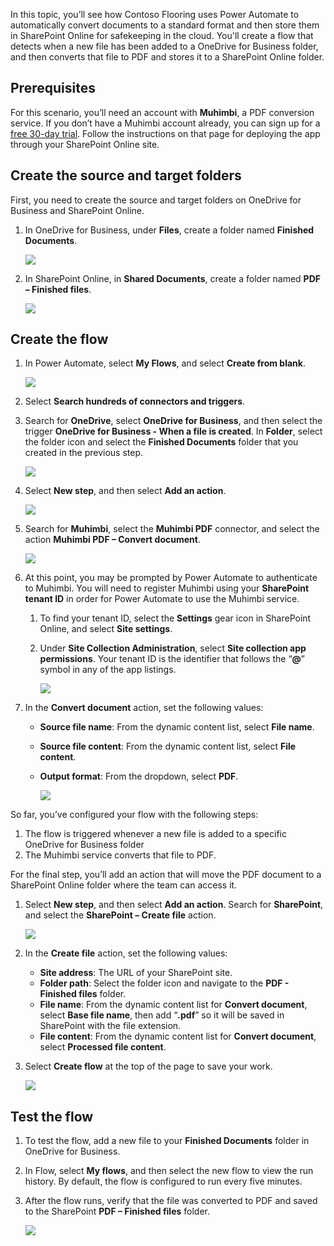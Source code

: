 In this topic, you’ll see how Contoso Flooring uses Power Automate to automatically convert documents to a standard format and then store them in SharePoint Online for safekeeping in the cloud. You'll create a flow that detects when a new file has been added to a OneDrive for Business folder, and then converts that file to PDF and stores it to a SharePoint Online folder. 

## Prerequisites
For this scenario, you’ll need an account with **Muhimbi**, a PDF conversion service. If you don’t have a Muhimbi account already, you can sign up for a [free 30-day trial](http://www.muhimbi.com/Products/PDF-Converter-for-SharePoint/Products-PDF-Converter-for-SharePoint-Free-Trial.aspx). Follow the instructions on that page for deploying the app through your SharePoint Online site. 

## Create the source and target folders
First, you need to create the source and target folders on OneDrive for Business and SharePoint Online. 

1. In OneDrive for Business, under **Files**, create a folder named **Finished Documents**. 
   
    ![](./media/learning-create-pdf/onedrive-folder.png)
2. In SharePoint Online, in **Shared Documents**, create a folder named **PDF – Finished files**. 
   
    ![](./media/learning-create-pdf/sharepoint-folder.png)

## Create the flow
1. In Power Automate, select **My Flows**, and select **Create from blank**. 
   
    ![](./media/learning-create-pdf/create-blank-flow.png)
2. Select **Search hundreds of connectors and triggers**.
3. Search for **OneDrive**, select **OneDrive for Business**, and then select the trigger **OneDrive for Business - When a file is created**. In **Folder**, select the folder icon and select the **Finished Documents** folder that you created in the previous step. 
   
    ![](./media/learning-create-pdf/onedrive-trigger.png)
4. Select **New step**, and then select **Add an action**. 
   
    ![](./media/learning-create-pdf/new-action.png)
5. Search for **Muhimbi**, select the **Muhimbi PDF** connector, and select the action **Muhimbi PDF – Convert document**.
   
    ![](./media/learning-create-pdf/muhimbi-action.png)
6. At this point, you may be prompted by Power Automate to authenticate to Muhimbi. You will need to register Muhimbi using your **SharePoint tenant ID** in order for Power Automate to use the Muhimbi service. 
   
   1. To find your tenant ID, select the **Settings** gear icon in SharePoint Online, and select **Site settings**.
   2. Under **Site Collection Administration**, select **Site collection app permissions**. Your tenant ID is the identifier that follows the “**@**” symbol in any of the app listings. 
      
       ![](./media/learning-create-pdf/tenant-id.png)
7. In the **Convert document** action, set the following values:
   
   * **Source file name**: From the dynamic content list, select **File name**.
   * **Source file content**: From the dynamic content list, select **File content**.
   * **Output format**: From the dropdown, select **PDF**.
     
     ![](./media/learning-create-pdf/muhimbi-configuration.png)

So far, you’ve configured your flow with the following steps: 

1. The flow is triggered whenever a new file is added to a specific OneDrive for Business folder 
2. The Muhimbi service converts that file to PDF. 

For the final step, you’ll add an action that will move the PDF document to a SharePoint Online folder where the team can access it.  

1. Select **New step**, and then select **Add an action**.  Search for **SharePoint**, and select the **SharePoint – Create file** action. 
   
    ![](./media/learning-create-pdf/sharepoint-create-file.png)
2. In the **Create file** action, set the following values:
   
   * **Site address**: The URL of your SharePoint site.  
   * **Folder path**: Select the folder icon and navigate to the **PDF - Finished files** folder.
   * **File name**: From the dynamic content list for **Convert document**, select **Base file name**, then add “**.pdf**” so it will be saved in SharePoint with the file extension. 
   * **File content**: From the dynamic content list for **Convert document**, select **Processed file content**.
3. Select **Create flow** at the top of the page to save your work.
   
    ![](./media/learning-create-pdf/sharepoint-configure-file.png)

## Test the flow
1. To test the flow, add a new file to your **Finished Documents** folder in OneDrive for Business. 
2. In Flow, select **My flows**, and then select the new flow to view the run history. By default, the flow is configured  to run every five minutes. 
3. After the flow runs, verify that the file was converted to PDF and saved to the SharePoint **PDF – Finished files** folder. 
   
    ![](./media/learning-create-pdf/test-the-flow.png)

